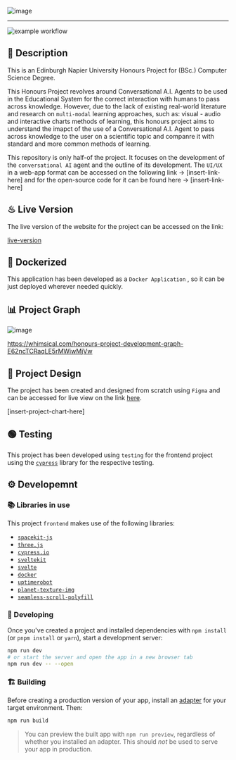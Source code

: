 ![image](https://user-images.githubusercontent.com/20924663/149317090-2482101c-87f2-4fdc-aecc-80e088b66f30.png)

---

![example workflow](https://github.com/migbash-university/honours-project-front/actions/workflows/docker-image.yml/badge.svg)

## 📄 Description

This is an Edinburgh Napier University Honours Project for (BSc.) Computer Science Degree. 

This Honours Project revolves around Conversational A.I. Agents to be used in the Educational System for the correct interaction with humans to pass across knowledge. However, due to the lack of existing real-world literature and research on `multi-modal` learning approaches, such as: visual - audio and interactive charts methods of learning, this honours project aims to understand the imapct of the use of a Conversational A.I. Agent to pass across knowledge to the user on a scientific topic and companre it with standard and more common methods of learning.

This repository is only half-of the project. It focuses on the development of the `conversational AI` agent and the outline of its development. The `UI/UX` in a web-app format can be accessed on the following link -> [insert-link-here] and for the open-source code for it can be found here -> [insert-link-here]

## ♨ Live Version

The live version of the website for the project can be accessed on the link:

[live-version](https://starbased-front.herokuapp.com/)

## 🐳 Dockerized

This application has been developed as a `Docker Application` , so it can be just deployed wherever needed quickly.

## 📊 Project Graph

![image](https://user-images.githubusercontent.com/20924663/160024662-04f0ccf8-0491-4242-b75a-6e5425837286.png)

https://whimsical.com/honours-project-development-graph-E62ncTCRaqLE5rMWiwMjVw

## 🎨 Project Design

The project has been created and designed from scratch using `Figma` and can be accessed for live view on the link [here](https://www.figma.com/file/9zxxXhVpci3uLjJy5o5Y3N/Honors-Project?node-id=0%3A1).

[insert-project-chart-here]

## 🟢 Testing

This project has been developed using `testing` for the frontend project using the [`cypress`](https://www.cypress.io/) library for the respective testing.

## ⚙ Developemnt

### 📚 Libraries in use

This project `frontend` makes use of the following libraries:

- [`spacekit-js`](https://typpo.github.io/spacekit/)
- [`three.js`](https://threejs.org/)
- [`cypress.io`](https://www.cypress.io/)
- [`sveltekit`](https://kit.svelte.dev/)
- [`svelte`](https://svelte.dev/)
- [`docker`](https://www.docker.com/)
- [`uptimerobot`](https://uptimerobot.com/)
- [`planet-texture-img`](https://www.solarsystemscope.com/textures/)
- [`seamless-scroll-polyfill`](https://www.npmjs.com/package/seamless-scroll-polyfill)

### 🚧 Developing

Once you've created a project and installed dependencies with `npm install` (or `pnpm install` or `yarn`), start a development server:

```bash
npm run dev
# or start the server and open the app in a new browser tab
npm run dev -- --open
```

### 🏗 Building

Before creating a production version of your app, install an [adapter](https://kit.svelte.dev/docs#adapters) for your target environment. Then:

```bash
npm run build
```

> You can preview the built app with `npm run preview`, regardless of whether you installed an adapter. This should _not_ be used to serve your app in production.
